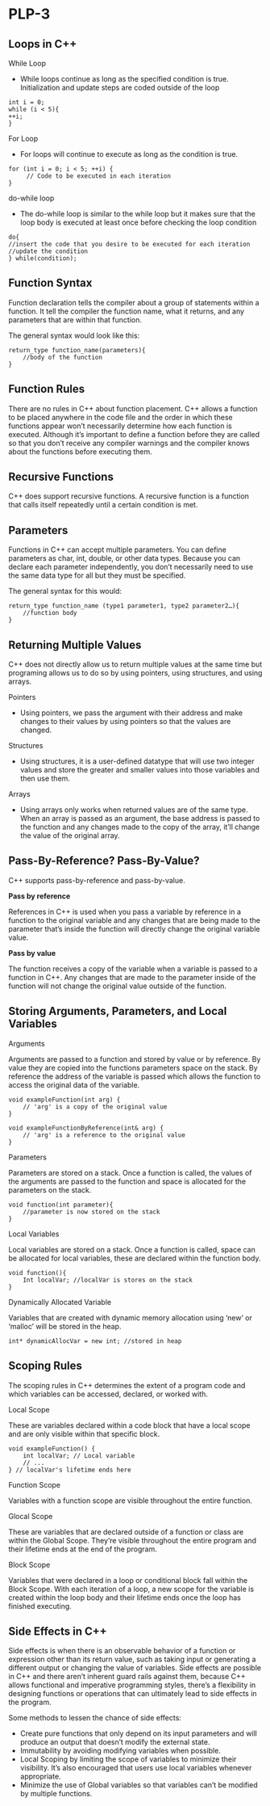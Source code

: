 # PLP-3

## Loops in C++
While Loop
- While loops continue as long as the specified condition is true. Initialization and update steps are coded outside of the loop
```
int i = 0;
while (i < 5){
++i;
}

```
For Loop
- For loops will continue to execute as long as the condition is true.
```
for (int i = 0; i < 5; ++i) {
   	 // Code to be executed in each iteration
}

```
do-while loop
- The do-while loop is similar to the while loop but it makes sure that the loop body is executed at least once before checking the loop condition
```
do{
//insert the code that you desire to be executed for each iteration
//update the condition
} while(condition);

```

## Function Syntax
Function declaration tells the compiler about a group of statements within a function. It tell the compiler the function name, what it returns, and any parameters that are within that function. 

The general syntax would look like this:
```
return_type function_name(parameters){
	//body of the function
}
```
## Function Rules
There are no rules in C++ about function placement. C++ allows a function to be placed anywhere in the code file and the order in which these functions appear won’t necessarily determine how each function is executed. Although it’s important to define a function before they are called so that you don’t receive any compiler warnings and the compiler knows about the functions before executing them. 

## Recursive Functions
C++ does support recursive functions. A recursive function is a function that calls itself repeatedly until a certain condition is met. 

## Parameters
Functions in C++ can accept multiple parameters. You can define parameters as char, int, double, or other data types. Because you can declare each parameter independently, you don’t necessarily need to use the same data type for all but they must be specified.

The general syntax for this would:
```
return_type function_name (type1 parameter1, type2 parameter2…){
	//function body
}
```

## Returning Multiple Values
C++ does not directly allow us to return multiple values at the same time but programing allows us to do so by using pointers, using structures, and using arrays. 

Pointers
- Using pointers, we pass the argument with their address and make changes to their values by using pointers so that the values are changed.

Structures
- Using structures, it is a user-defined datatype that will use two integer values and store the greater and smaller values into those variables and then use them. 

Arrays
- Using arrays only works when returned values are of the same type. When an array is passed as an argument, the base address is passed to the function and any changes made to the copy of the array, it’ll change the value of the original array. 

## Pass-By-Reference? Pass-By-Value?
C++ supports pass-by-reference and pass-by-value. 

**Pass by reference**

References in C++ is used when you pass a variable by reference in a function to the original variable and any changes that are being made to the parameter that’s inside the function will directly change the original variable value.

**Pass by value**

The function receives a copy of the variable when a variable is passed to a function in C++. Any changes that are made to the parameter inside of the function will not change the original value outside of the function.

## Storing Arguments, Parameters, and Local Variables

Arguments

Arguments are passed to a function and stored by value or by reference. By value they are copied into the functions parameters space on the stack. By reference the address of the variable is passed which allows the function to access the original data of the variable.
```
void exampleFunction(int arg) {
    // 'arg' is a copy of the original value
}
```
```
void exampleFunctionByReference(int& arg) {
    // 'arg' is a reference to the original value
}
```
Parameters

Parameters are stored on a stack. Once a function is called, the values of the arguments are passed to the function and space is allocated for the parameters on the stack.
```
void function(int parameter){
	//parameter is now stored on the stack
}
```

Local Variables

Local variables are stored on a stack. Once a function is called, space can be allocated for local variables, these are declared within the function body.
```
void function(){
	Int localVar; //localVar is stores on the stack
}
```

Dynamically Allocated Variable

Variables that are created with dynamic memory allocation using ‘new’ or ‘malloc’ will be stored in the heap. 
```
int* dynamicAllocVar = new int; //stored in heap
```
## Scoping Rules

The scoping rules in C++ determines the extent of a program code and which variables can be accessed, declared, or worked with. 

Local Scope

These are variables declared within a code block that have a local scope and are only visible within that specific block.
```
void exampleFunction() {
    int localVar; // Local variable
    // ...
} // localVar's lifetime ends here
```

Function Scope

Variables with a function scope are visible throughout the entire function.

Glocal Scope

These are variables that are declared outside of a function or class are within the Global Scope. They’re visible throughout the entire program and their lifetime ends at the end of the program. 

Block Scope

Variables that were declared in a loop or conditional block fall within the Block Scope. With each iteration of a loop, a new scope for the variable is created within the loop body and their lifetime ends once the loop has finished executing. 

## Side Effects in C++
Side effects is when there is an observable behavior of a function or expression other than its return value, such as taking input or generating a different output or changing the value of variables. Side effects are possible in C++ and there aren’t inherent guard rails against them, because C++ allows functional and imperative programming styles, there’s a flexibility in designing functions or operations that can ultimately lead to side effects in the program.

Some methods to lessen the chance of side effects:
- Create pure functions that only depend on its input parameters and will produce an output that doesn’t modify the external state.
- Immutability by avoiding modifying variables when possible.
- Local Scoping by limiting the scope of variables to minimize their visibility. It’s also encouraged that users use local variables whenever appropriate.
- Minimize the use of Global variables so that variables can’t be modified by multiple functions.






